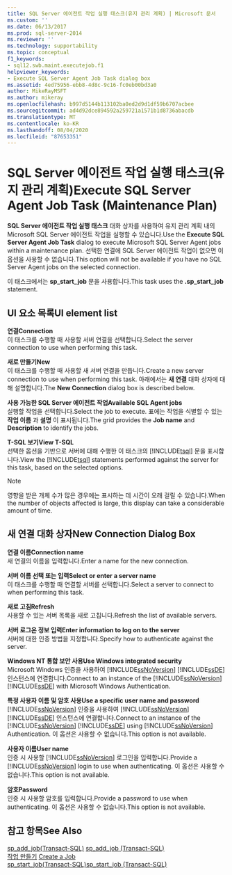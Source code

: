 ```yaml
---
title: SQL Server 에이전트 작업 실행 태스크(유지 관리 계획) | Microsoft 문서
ms.custom: ''
ms.date: 06/13/2017
ms.prod: sql-server-2014
ms.reviewer: ''
ms.technology: supportability
ms.topic: conceptual
f1_keywords:
- sql12.swb.maint.executejob.f1
helpviewer_keywords:
- Execute SQL Server Agent Job Task dialog box
ms.assetid: 4ed75956-ebb8-4d8c-9c16-fc0eb00bd3a0
author: MikeRayMSFT
ms.author: mikeray
ms.openlocfilehash: b997d5144b113102ba0ed2d9d1df59b6707acbee
ms.sourcegitcommit: ad4d92dce894592a259721a1571b1d8736abacdb
ms.translationtype: MT
ms.contentlocale: ko-KR
ms.lasthandoff: 08/04/2020
ms.locfileid: "87653351"
---
```

# <a name="execute-sql-server-agent-job-task-maintenance-plan"></a><span data-ttu-id="be36a-102">SQL Server 에이전트 작업 실행 태스크(유지 관리 계획)</span><span class="sxs-lookup"><span data-stu-id="be36a-102">Execute SQL Server Agent Job Task (Maintenance Plan)</span></span>
  <span data-ttu-id="be36a-103">**SQL Server 에이전트 작업 실행 태스크** 대화 상자를 사용하여 유지 관리 계획 내의 Microsoft SQL Server 에이전트 작업을 실행할 수 있습니다.</span><span class="sxs-lookup"><span data-stu-id="be36a-103">Use the **Execute SQL Server Agent Job Task** dialog to execute Microsoft SQL Server Agent jobs within a maintenance plan.</span></span> <span data-ttu-id="be36a-104">선택한 연결에 SQL Server 에이전트 작업이 없으면 이 옵션을 사용할 수 없습니다.</span><span class="sxs-lookup"><span data-stu-id="be36a-104">This option will not be available if you have no SQL Server Agent jobs on the selected connection.</span></span>  
  
 <span data-ttu-id="be36a-105">이 태스크에서는 **sp_start_job** 문을 사용합니다.</span><span class="sxs-lookup"><span data-stu-id="be36a-105">This task uses the **.sp_start_job** statement.</span></span>  
  
## <a name="ui-element-list"></a><span data-ttu-id="be36a-106">UI 요소 목록</span><span class="sxs-lookup"><span data-stu-id="be36a-106">UI element list</span></span>  
 <span data-ttu-id="be36a-107">**연결**</span><span class="sxs-lookup"><span data-stu-id="be36a-107">**Connection**</span></span>  
 <span data-ttu-id="be36a-108">이 태스크를 수행할 때 사용할 서버 연결을 선택합니다.</span><span class="sxs-lookup"><span data-stu-id="be36a-108">Select the server connection to use when performing this task.</span></span>  
  
 <span data-ttu-id="be36a-109">**새로 만들기**</span><span class="sxs-lookup"><span data-stu-id="be36a-109">**New**</span></span>  
 <span data-ttu-id="be36a-110">이 태스크를 수행할 때 사용할 새 서버 연결을 만듭니다.</span><span class="sxs-lookup"><span data-stu-id="be36a-110">Create a new server connection to use when performing this task.</span></span> <span data-ttu-id="be36a-111">아래에서는 **새 연결** 대화 상자에 대해 설명합니다.</span><span class="sxs-lookup"><span data-stu-id="be36a-111">The **New Connection** dialog box is described below.</span></span>  
  
 <span data-ttu-id="be36a-112">**사용 가능한 SQL Server 에이전트 작업**</span><span class="sxs-lookup"><span data-stu-id="be36a-112">**Available SQL Agent jobs**</span></span>  
 <span data-ttu-id="be36a-113">실행할 작업을 선택합니다.</span><span class="sxs-lookup"><span data-stu-id="be36a-113">Select the job to execute.</span></span> <span data-ttu-id="be36a-114">표에는 작업을 식별할 수 있는 **작업 이름** 과 **설명** 이 표시됩니다.</span><span class="sxs-lookup"><span data-stu-id="be36a-114">The grid provides the **Job name** and **Description** to identify the jobs.</span></span>  
  
 <span data-ttu-id="be36a-115">**T-SQL 보기**</span><span class="sxs-lookup"><span data-stu-id="be36a-115">**View T-SQL**</span></span>  
 <span data-ttu-id="be36a-116">선택한 옵션을 기반으로 서버에 대해 수행한 이 태스크의 [!INCLUDE[tsql](../../includes/tsql-md.md)] 문을 표시합니다.</span><span class="sxs-lookup"><span data-stu-id="be36a-116">View the [!INCLUDE[tsql](../../includes/tsql-md.md)] statements performed against the server for this task, based on the selected options.</span></span>  
  
> [!NOTE]  
>  <span data-ttu-id="be36a-117">영향을 받은 개체 수가 많은 경우에는 표시하는 데 시간이 오래 걸릴 수 있습니다.</span><span class="sxs-lookup"><span data-stu-id="be36a-117">When the number of objects affected is large, this display can take a considerable amount of time.</span></span>  
  
## <a name="new-connection-dialog-box"></a><span data-ttu-id="be36a-118">새 연결 대화 상자</span><span class="sxs-lookup"><span data-stu-id="be36a-118">New Connection Dialog Box</span></span>  
 <span data-ttu-id="be36a-119">**연결 이름**</span><span class="sxs-lookup"><span data-stu-id="be36a-119">**Connection name**</span></span>  
 <span data-ttu-id="be36a-120">새 연결의 이름을 입력합니다.</span><span class="sxs-lookup"><span data-stu-id="be36a-120">Enter a name for the new connection.</span></span>  
  
 <span data-ttu-id="be36a-121">**서버 이름 선택 또는 입력**</span><span class="sxs-lookup"><span data-stu-id="be36a-121">**Select or enter a server name**</span></span>  
 <span data-ttu-id="be36a-122">이 태스크를 수행할 때 연결할 서버를 선택합니다.</span><span class="sxs-lookup"><span data-stu-id="be36a-122">Select a server to connect to when performing this task.</span></span>  
  
 <span data-ttu-id="be36a-123">**새로 고침**</span><span class="sxs-lookup"><span data-stu-id="be36a-123">**Refresh**</span></span>  
 <span data-ttu-id="be36a-124">사용할 수 있는 서버 목록을 새로 고칩니다.</span><span class="sxs-lookup"><span data-stu-id="be36a-124">Refresh the list of available servers.</span></span>  
  
 <span data-ttu-id="be36a-125">**서버 로그온 정보 입력**</span><span class="sxs-lookup"><span data-stu-id="be36a-125">**Enter information to log on to the server**</span></span>  
 <span data-ttu-id="be36a-126">서버에 대한 인증 방법을 지정합니다.</span><span class="sxs-lookup"><span data-stu-id="be36a-126">Specify how to authenticate against the server.</span></span>  
  
 <span data-ttu-id="be36a-127">**Windows NT 통합 보안 사용**</span><span class="sxs-lookup"><span data-stu-id="be36a-127">**Use Windows integrated security**</span></span>  
 <span data-ttu-id="be36a-128">Microsoft Windows 인증을 사용하여 [!INCLUDE[ssNoVersion](../../includes/ssnoversion-md.md)] [!INCLUDE[ssDE](../../includes/ssde-md.md)] 인스턴스에 연결합니다.</span><span class="sxs-lookup"><span data-stu-id="be36a-128">Connect to an instance of the [!INCLUDE[ssNoVersion](../../includes/ssnoversion-md.md)] [!INCLUDE[ssDE](../../includes/ssde-md.md)] with Microsoft Windows Authentication.</span></span>  
  
 <span data-ttu-id="be36a-129">**특정 사용자 이름 및 암호 사용**</span><span class="sxs-lookup"><span data-stu-id="be36a-129">**Use a specific user name and password**</span></span>  
 <span data-ttu-id="be36a-130">[!INCLUDE[ssNoVersion](../../includes/ssnoversion-md.md)] 인증을 사용하여 [!INCLUDE[ssNoVersion](../../includes/ssnoversion-md.md)] [!INCLUDE[ssDE](../../includes/ssde-md.md)] 인스턴스에 연결합니다.</span><span class="sxs-lookup"><span data-stu-id="be36a-130">Connect to an instance of the [!INCLUDE[ssNoVersion](../../includes/ssnoversion-md.md)] [!INCLUDE[ssDE](../../includes/ssde-md.md)] using [!INCLUDE[ssNoVersion](../../includes/ssnoversion-md.md)] Authentication.</span></span> <span data-ttu-id="be36a-131">이 옵션은 사용할 수 없습니다.</span><span class="sxs-lookup"><span data-stu-id="be36a-131">This option is not available.</span></span>  
  
 <span data-ttu-id="be36a-132">**사용자 이름**</span><span class="sxs-lookup"><span data-stu-id="be36a-132">**User name**</span></span>  
 <span data-ttu-id="be36a-133">인증 시 사용할 [!INCLUDE[ssNoVersion](../../includes/ssnoversion-md.md)] 로그인을 입력합니다.</span><span class="sxs-lookup"><span data-stu-id="be36a-133">Provide a [!INCLUDE[ssNoVersion](../../includes/ssnoversion-md.md)] login to use when authenticating.</span></span> <span data-ttu-id="be36a-134">이 옵션은 사용할 수 없습니다.</span><span class="sxs-lookup"><span data-stu-id="be36a-134">This option is not available.</span></span>  
  
 <span data-ttu-id="be36a-135">**암호**</span><span class="sxs-lookup"><span data-stu-id="be36a-135">**Password**</span></span>  
 <span data-ttu-id="be36a-136">인증 시 사용할 암호를 입력합니다.</span><span class="sxs-lookup"><span data-stu-id="be36a-136">Provide a password to use when authenticating.</span></span> <span data-ttu-id="be36a-137">이 옵션은 사용할 수 없습니다.</span><span class="sxs-lookup"><span data-stu-id="be36a-137">This option is not available.</span></span>  
  
## <a name="see-also"></a><span data-ttu-id="be36a-138">참고 항목</span><span class="sxs-lookup"><span data-stu-id="be36a-138">See Also</span></span>  
 <span data-ttu-id="be36a-139">[sp_add_job&#40;Transact-SQL&#41;](/sql/relational-databases/system-stored-procedures/sp-add-job-transact-sql) </span><span class="sxs-lookup"><span data-stu-id="be36a-139">[sp_add_job &#40;Transact-SQL&#41;](/sql/relational-databases/system-stored-procedures/sp-add-job-transact-sql) </span></span>  
 <span data-ttu-id="be36a-140">[작업 만들기](../../ssms/agent/create-a-job.md) </span><span class="sxs-lookup"><span data-stu-id="be36a-140">[Create a Job](../../ssms/agent/create-a-job.md) </span></span>  
 [<span data-ttu-id="be36a-141">sp_start_job&#40;Transact-SQL&#41;</span><span class="sxs-lookup"><span data-stu-id="be36a-141">sp_start_job &#40;Transact-SQL&#41;</span></span>](/sql/relational-databases/system-stored-procedures/sp-start-job-transact-sql)  
  
  

